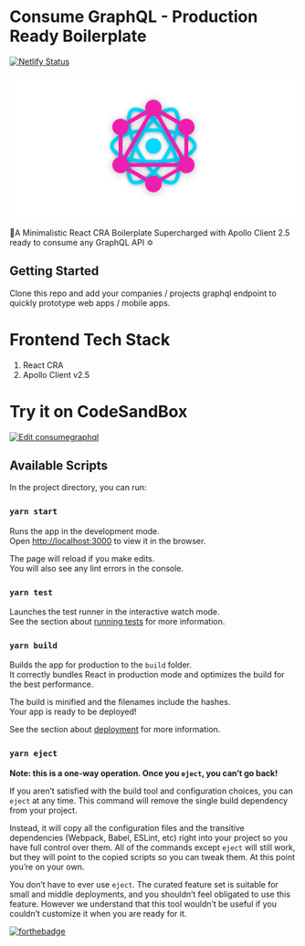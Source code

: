 # Consume GraphQL - Production Ready Boilerplate

[![Netlify Status](https://api.netlify.com/api/v1/badges/424756a2-c9f2-4921-b11c-867596aedcf9/deploy-status)](https://consume-graphql.netlify.com/)

![](consumegraphql.png)

🚀A Minimalistic React CRA Boilerplate Supercharged with Apollo Client 2.5 ready to consume any GraphQL API ✡️

## Getting Started

Clone this repo and add your companies / projects graphql endpoint to quickly prototype web apps / mobile apps.

# Frontend Tech Stack

1. React CRA
2. Apollo Client v2.5

# Try it on CodeSandBox

[![Edit consumegraphql](https://codesandbox.io/static/img/play-codesandbox.svg)](https://codesandbox.io/s/7yy7m6yyn1?fontsize=14)

## Available Scripts

In the project directory, you can run:

### `yarn start`

Runs the app in the development mode.<br>
Open [http://localhost:3000](http://localhost:3000) to view it in the browser.

The page will reload if you make edits.<br>
You will also see any lint errors in the console.

### `yarn test`

Launches the test runner in the interactive watch mode.<br>
See the section about [running tests](https://facebook.github.io/create-react-app/docs/running-tests) for more information.

### `yarn build`

Builds the app for production to the `build` folder.<br>
It correctly bundles React in production mode and optimizes the build for the best performance.

The build is minified and the filenames include the hashes.<br>
Your app is ready to be deployed!

See the section about [deployment](https://facebook.github.io/create-react-app/docs/deployment) for more information.

### `yarn eject`

**Note: this is a one-way operation. Once you `eject`, you can’t go back!**

If you aren’t satisfied with the build tool and configuration choices, you can `eject` at any time. This command will remove the single build dependency from your project.

Instead, it will copy all the configuration files and the transitive dependencies (Webpack, Babel, ESLint, etc) right into your project so you have full control over them. All of the commands except `eject` will still work, but they will point to the copied scripts so you can tweak them. At this point you’re on your own.

You don’t have to ever use `eject`. The curated feature set is suitable for small and middle deployments, and you shouldn’t feel obligated to use this feature. However we understand that this tool wouldn’t be useful if you couldn’t customize it when you are ready for it.

[![forthebadge](https://forthebadge.com/images/badges/built-with-love.svg)](https://github.com/angad777)
